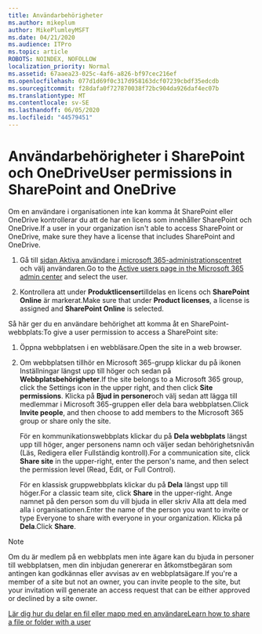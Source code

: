 ```yaml
---
title: Användarbehörigheter
ms.author: mikeplum
author: MikePlumleyMSFT
ms.date: 04/21/2020
ms.audience: ITPro
ms.topic: article
ROBOTS: NOINDEX, NOFOLLOW
localization_priority: Normal
ms.assetid: 67aaea23-025c-4af6-a826-bf97cec216ef
ms.openlocfilehash: 077d1d69f0c317d958163dcf07239cbdf35edcdb
ms.sourcegitcommit: f28dafa0f727870038f72bc904da926daf4ec07b
ms.translationtype: MT
ms.contentlocale: sv-SE
ms.lasthandoff: 06/05/2020
ms.locfileid: "44579451"
---
```

# <a name="user-permissions-in-sharepoint-and-onedrive"></a><span data-ttu-id="e7a24-102">Användarbehörigheter i SharePoint och OneDrive</span><span class="sxs-lookup"><span data-stu-id="e7a24-102">User permissions in SharePoint and OneDrive</span></span>

<span data-ttu-id="e7a24-103">Om en användare i organisationen inte kan komma åt SharePoint eller OneDrive kontrollerar du att de har en licens som innehåller SharePoint och OneDrive.</span><span class="sxs-lookup"><span data-stu-id="e7a24-103">If a user in your organization isn't able to access SharePoint or OneDrive, make sure they have a license that includes SharePoint and OneDrive.</span></span> 
  
1. <span data-ttu-id="e7a24-104">Gå till [sidan Aktiva användare i microsoft 365-administrationscentret](https://portal.office.com/adminportal/home#/users) och välj användaren.</span><span class="sxs-lookup"><span data-stu-id="e7a24-104">Go to the [Active users page in the Microsoft 365 admin center](https://portal.office.com/adminportal/home#/users) and select the user.</span></span> 
    
2. <span data-ttu-id="e7a24-105">Kontrollera att under **Produktlicenser**tilldelas en licens och **SharePoint Online** är markerat.</span><span class="sxs-lookup"><span data-stu-id="e7a24-105">Make sure that under **Product licenses**, a license is assigned and **SharePoint Online** is selected.</span></span> 
    
 <span data-ttu-id="e7a24-106">Så här ger du en användare behörighet att komma åt en SharePoint-webbplats:</span><span class="sxs-lookup"><span data-stu-id="e7a24-106">To give a user permission to access a SharePoint site:</span></span> 
  
1. <span data-ttu-id="e7a24-107">Öppna webbplatsen i en webbläsare.</span><span class="sxs-lookup"><span data-stu-id="e7a24-107">Open the site in a web browser.</span></span>
    
2. <span data-ttu-id="e7a24-108">Om webbplatsen tillhör en Microsoft 365-grupp klickar du på ikonen Inställningar längst upp till höger och sedan på **Webbplatsbehörigheter**.</span><span class="sxs-lookup"><span data-stu-id="e7a24-108">If the site belongs to a Microsoft 365 group, click the Settings icon in the upper right, and then click **Site permissions**.</span></span> <span data-ttu-id="e7a24-109">Klicka på **Bjud in personer**och välj sedan att lägga till medlemmar i Microsoft 365-gruppen eller dela bara webbplatsen.</span><span class="sxs-lookup"><span data-stu-id="e7a24-109">Click **Invite people**, and then choose to add members to the Microsoft 365 group or share only the site.</span></span> 
    
    <span data-ttu-id="e7a24-110">För en kommunikationswebbplats klickar du på **Dela webbplats** längst upp till höger, anger personens namn och väljer sedan behörighetsnivån (Läs, Redigera eller Fullständig kontroll).</span><span class="sxs-lookup"><span data-stu-id="e7a24-110">For a communication site, click **Share site** in the upper-right, enter the person's name, and then select the permission level (Read, Edit, or Full Control).</span></span> 
    
    <span data-ttu-id="e7a24-111">För en klassisk gruppwebbplats klickar du på **Dela** längst upp till höger.</span><span class="sxs-lookup"><span data-stu-id="e7a24-111">For a classic team site, click **Share** in the upper-right.</span></span> <span data-ttu-id="e7a24-112">Ange namnet på den person som du vill bjuda in eller skriv Alla att dela med alla i organisationen.</span><span class="sxs-lookup"><span data-stu-id="e7a24-112">Enter the name of the person you want to invite or type Everyone to share with everyone in your organization.</span></span> <span data-ttu-id="e7a24-113">Klicka på **Dela**.</span><span class="sxs-lookup"><span data-stu-id="e7a24-113">Click **Share**.</span></span>
    
> [!NOTE]
> <span data-ttu-id="e7a24-114">Om du är medlem på en webbplats men inte ägare kan du bjuda in personer till webbplatsen, men din inbjudan genererar en åtkomstbegäran som antingen kan godkännas eller avvisas av en webbplatsägare.</span><span class="sxs-lookup"><span data-stu-id="e7a24-114">If you're a member of a site but not an owner, you can invite people to the site, but your invitation will generate an access request that can be either approved or declined by a site owner.</span></span> 
  
[<span data-ttu-id="e7a24-115">Lär dig hur du delar en fil eller mapp med en användare</span><span class="sxs-lookup"><span data-stu-id="e7a24-115">Learn how to share a file or folder with a user</span></span>](https://go.microsoft.com/fwlink/?linkid=533408)
  

